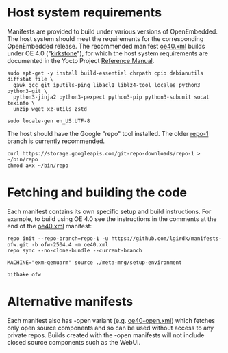 # Host system requirements

Manifests are provided to build under various versions of OpenEmbedded. The host system should meet the requirements for the corresponding OpenEmbedded release. The recommended manifest [oe40.xml](https://github.com/lgirdk/manifests-ofw/blob/ofw-2504.4/oe40.xml) builds under OE 4.0 ("[kirkstone](https://wiki.yoctoproject.org/wiki/Releases)"), for which the host system requirements are documented in the Yocto Project [Reference Manual](https://docs.yoctoproject.org/4.0.27/ref-manual/system-requirements.html).

```shell
sudo apt-get -y install build-essential chrpath cpio debianutils diffstat file \
  gawk gcc git iputils-ping libacl1 liblz4-tool locales python3 python3-git \
  python3-jinja2 python3-pexpect python3-pip python3-subunit socat texinfo \
  unzip wget xz-utils zstd

sudo locale-gen en_US.UTF-8
```

The host should have the Google "repo" tool installed. The older [repo-1](https://source.android.com/setup/develop#old-repo-python2) branch is currently recommended.

```shell
curl https://storage.googleapis.com/git-repo-downloads/repo-1 > ~/bin/repo
chmod a+x ~/bin/repo
```

# Fetching and building the code

Each manifest contains its own specific setup and build instructions. For example, to build using OE 4.0 see the instructions in the comments at the end of the [oe40.xml](https://github.com/lgirdk/manifests-ofw/blob/ofw-2504.4/oe40.xml) manifest:

```shell
repo init --repo-branch=repo-1 -u https://github.com/lgirdk/manifests-ofw.git -b ofw-2504.4 -m oe40.xml
repo sync --no-clone-bundle --current-branch

MACHINE="exm-qemuarm" source ./meta-mng/setup-environment

bitbake ofw
```

# Alternative manifests

Each manifest also has -open variant (e.g. [oe40-open.xml](https://github.com/lgirdk/manifests-ofw/blob/ofw-2504.4/oe40-open.xml)) which fetches only open source components and so can be used without access to any private repos. Builds created with the -open manifests will not include closed source components such as the WebUI.
